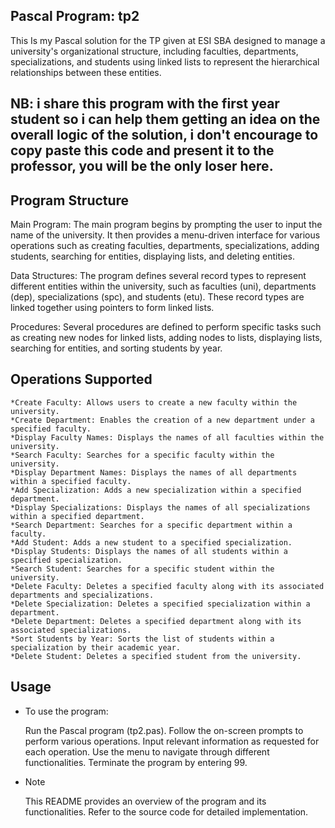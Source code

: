 ## Pascal Program: tp2

This Is my Pascal solution for the TP given at ESI SBA designed to manage a university's organizational structure, including faculties, departments, specializations, and students using linked lists to represent the hierarchical relationships between these entities.
## NB: i share this program with the first year student so i can help them getting an idea on the overall logic of the solution, i don't encourage to copy paste this code and present it to the professor, you will be the only loser here.
## Program Structure

Main Program: The main program begins by prompting the user to input the name of the university. It then provides a menu-driven interface for various operations such as creating faculties, departments, specializations, adding students, searching for entities, displaying lists, and deleting entities.

Data Structures: The program defines several record types to represent different entities within the university, such as faculties (uni), departments (dep), specializations (spc), and students (etu). These record types are linked together using pointers to form linked lists.

Procedures: Several procedures are defined to perform specific tasks such as creating new nodes for linked lists, adding nodes to lists, displaying lists, searching for entities, and sorting students by year.

## Operations Supported

    *Create Faculty: Allows users to create a new faculty within the university.
    *Create Department: Enables the creation of a new department under a specified faculty.
    *Display Faculty Names: Displays the names of all faculties within the university.
    *Search Faculty: Searches for a specific faculty within the university.
    *Display Department Names: Displays the names of all departments within a specified faculty.
    *Add Specialization: Adds a new specialization within a specified department.
    *Display Specializations: Displays the names of all specializations within a specified department.
    *Search Department: Searches for a specific department within a faculty.
    *Add Student: Adds a new student to a specified specialization.
    *Display Students: Displays the names of all students within a specified specialization.
    *Search Student: Searches for a specific student within the university.
    *Delete Faculty: Deletes a specified faculty along with its associated departments and specializations.
    *Delete Specialization: Deletes a specified specialization within a department.
    *Delete Department: Deletes a specified department along with its associated specializations.
    *Sort Students by Year: Sorts the list of students within a specialization by their academic year.
    *Delete Student: Deletes a specified student from the university.

## Usage

* To use the program:

    Run the Pascal program (tp2.pas).
    Follow the on-screen prompts to perform various operations.
    Input relevant information as requested for each operation.
    Use the menu to navigate through different functionalities.
    Terminate the program by entering 99.

* Note

    This README provides an overview of the program and its functionalities. Refer to the source code for detailed implementation.
